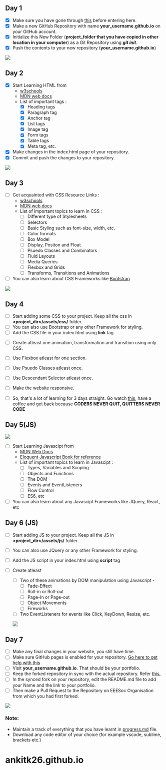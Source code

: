 ## Day 1
- [x] Make sure you have gone through <a href="https://github.com/EEESocbitmesra/DEV_WEEK#tasks">this</a> before entering here.
- [x] Make a new GitHub Repository with name **your_username.github.io** on your GitHub account.
- [x] Initialize this New Folder (**project_folder that you have copied in other location in your computer**) as a Git Repository using **_git init_**.
- [x] Push the contents to your new repository (**your_username.github.io**)

![](../memes/m8.jpeg)

## Day 2
- [x] Start Learning HTML from 
    - <a href="https://www.w3schools.com/html/default.asp">w3schools</a>
    - <a href="https://developer.mozilla.org/en-US/docs/Web/HTML">MDN web docs</a>
    - List of important tags :
        - [x] Heading tags
        - [x] Paragraph tag
        - [x] Anchor tag
        - [x] List tags
        - [x] Image tag
        - [x] Form tags
        - [x] Table tags
        - [x] Meta tag, etc.
- [x] Make changes in the index.html page of your repository.
- [x] Commit and push the changes to your repository.

![](../memes/m5.jpeg)
## Day 3
- [ ] Get acquainted with CSS
    Resource Links :
    - <a href="https://www.w3schools.com/css/default.asp">w3schools</a>
    - <a href="https://developer.mozilla.org/en-US/docs/Web/CSS">MDN web docs</a>
    - List of important topics to learn in CSS :
        - [ ] Different type of Stylesheets
        - [ ] Selectors
        - [ ] Basic Styling such as font-size, width, etc.
        - [ ] Color formats
        - [ ] Box Model
        - [ ] Display, Positon and Float
        - [ ] Psuedo Classes and Combinators
        - [ ] Fluid Layouts
        - [ ] Media Queries
        - [ ] Flexbox and Grids
        - [ ] Transforms, Transitions and Animations 
- [ ] You can also learn about CSS Frameworks like <a href="https://getbootstrap.com/">Bootstrap</a>

![](../memes/m13.jpeg)

## Day 4
- [ ] Start adding some CSS to your project. Keep all the css in **<project_dir>/assets/css/** folder.
- [ ] You can also use Bootstrap or any other Framework for styling.
- [ ] Add the CSS file in your index.html using **link** tag

<!-- Add some specific tasks to be performed using html. For example, use of @media, zoom on hover etc. etc -->
- [ ] Create atleast one animation, transformation and transition using only CSS.
- [ ] Use Flexbox atleast for one section.
- [ ] Use Psuedo Classes atleast once.
- [ ] Use Descendant Selector atleast once.
- [ ] Make the website responsive.

- [ ] So, that's a lot of learning for 3 days straight. Go watch <a href="https://www.youtube.com/watch?v=D8c4JZW73cM">this</a>, have  a coffee and get back because **CODERS NEVER QUIT, QUITTERS NEVER CODE**

## Day 5(JS)

![](../memes/m6.jpeg)
- [ ] Start Learning Javascipt from 
    - <a href="https://developer.mozilla.org/en-US/docs/Web/JavaScript/Guide">MDN Web Docs</a>
    - <a href="https://eloquentjavascript.net/">Eloquent Javascript Book for reference</a>
    - List of important topics to learn in Javascipt :
        - [ ] Types, Variables and Scoping
        - [ ] Objects and Functions
        - [ ] The DOM
        - [ ] Events and EventListeners
        - [ ] Flow Control
        - [ ] ES6, etc
- [ ] You can also learn about any Javascipt Frameworks like JQuery, React, etc
    
## Day 6 (JS)
- [ ] Start adding JS to your project. Keep all the JS in **<project_dir>/assets/js/** folder.
- [ ] You can also use JQuery or any other Framework for styling.
- [ ] Add the JS script in your index.html using **script** tag

- [ ] Create atleast 
   - [ ] Two of these animations by DOM manipulation using Javascript -
        - [ ] Fade-Effect
        - [ ] Roll-in or Roll-out
        - [ ] Page-In or Page-out
        - [ ] Object Movements
        - [ ] Fireworks
   - [ ] Two EventListeners for events like Click, KeyDown, Resize, etc.
   
   ![](../memes/m3.jpeg)

## Day 7
- [ ] Make any final changes in your website, you still have time.
- [ ] Make sure GitHub pages is enabled for your repository. <a href="https://help.github.com/en/enterprise/2.13/user/articles/configuring-a-publishing-source-for-github-pages">Go here to get help with this</a>
- [ ] Visit **your_username.github.io**. That should be your portfolio.
- [ ] Keep the forked repository in sync with the actual repository. Refer <a href="https://gist.github.com/CristinaSolana/1885435">this.</a>
- [ ] In the synced fork on your repository, edit the README.md file to add your Name and the link to your portfolio.
- [ ] Then make a Pull Request to the Repository on EEESoc Organisation from which you had first forked.

![](../memes/m10.jpeg)

### Note:
- Maintain a track of everything that you have learnt in <a href="./progress.md">progress.md</a> file.
- Download any code editor of your choice (for example vscode, sublime, brackets etc.)
# ankitk26.github.io
